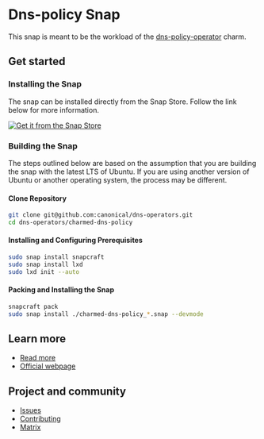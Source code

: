# Dns-policy Snap

This snap is meant to be the workload of the [dns-policy-operator](https://github.com/canonical/dns-operators/dns-policy-operator) charm.  

## Get started

### Installing the Snap
The snap can be installed directly from the Snap Store. Follow the link below for more information.  

[![Get it from the Snap Store](https://snapcraft.io/static/images/badges/en/snap-store-black.svg)](https://snapcraft.io/charmed-dns-policy)


### Building the Snap
The steps outlined below are based on the assumption that you are building the snap with the latest LTS of Ubuntu.  If you are using another version of Ubuntu or another operating system, the process may be different.

#### Clone Repository
```bash
git clone git@github.com:canonical/dns-operators.git
cd dns-operators/charmed-dns-policy
```
#### Installing and Configuring Prerequisites
```bash
sudo snap install snapcraft
sudo snap install lxd
sudo lxd init --auto
```
#### Packing and Installing the Snap
```bash
snapcraft pack
sudo snap install ./charmed-dns-policy_*.snap --devmode
```

## Learn more
* [Read more](https://charmhub.io/bind/docs)
* [Official webpage](https://charmhub.io/bind)

## Project and community
* [Issues](https://github.com/canonical/dns-operators/issues)
* [Contributing](https://charmhub.io/bind/docs/how-to-contribute)
* [Matrix](https://chat.charmhub.io/charmhub/channels/charm-dev)
